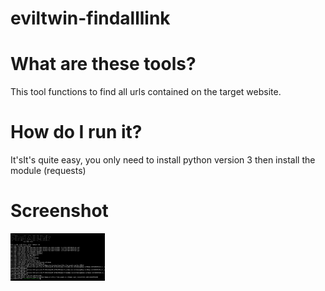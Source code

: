 # eviltwin-findalllink

# What are these tools?
This tool functions to find all urls contained on the target website.
# How do I run it?
It'sIt's quite easy, you only need to install python version 3 then install the module (requests)
# Screenshot
<img src="https://raw.githubusercontent.com/eviltwin-dev/eviltwin-findalllink/main/findalllink.jpg" width="30%">
